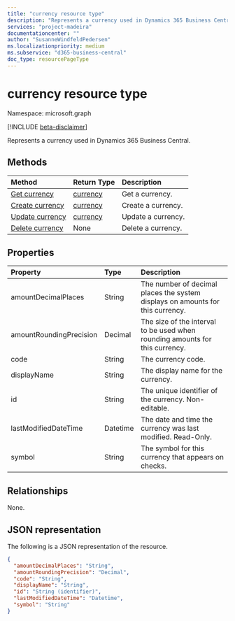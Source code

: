 ```yaml
---
title: "currency resource type"
description: "Represents a currency used in Dynamics 365 Business Central."
services: "project-madeira"
documentationcenter: ""
author: "SusanneWindfeldPedersen"
ms.localizationpriority: medium
ms.subservice: "d365-business-central"
doc_type: resourcePageType
---
```


# currency resource type

Namespace: microsoft.graph

[!INCLUDE [beta-disclaimer](../../includes/beta-disclaimer.md)]

Represents a currency used in Dynamics 365 Business Central.

## Methods
| Method                                                  |Return Type|Description       |
|:--------------------------------------------------------|:----------|:-----------------|
|[Get currency](../api/dynamics-currencies-get.md)      |[currency](dynamics-currencies.md) |Get a currency.   |
|[Create currency](../api/dynamics-create-currencies.md)  |[currency](dynamics-currencies.md) |Create a currency.|
|[Update currency](../api/dynamics-currencies-update.md) |[currency](dynamics-currencies.md) |Update a currency.|
|[Delete currency](../api/dynamics-currencies-delete.md)|None       |Delete a currency.|

## Properties
| Property	            | Type	 |Description                                                   |
|:----------------------|:-------|:-------------------------------------------------------------|
|amountDecimalPlaces    |String  |The number of decimal places the system displays on amounts for this currency.|
|amountRoundingPrecision|Decimal |The size of the interval to be used when rounding amounts for this currency.|
|code                   |String  |The currency code.                                  |
|displayName            |String  |The display name for the currency.                          |
|id                     |String    |The unique identifier of the currency. Non-editable.                  |
|lastModifiedDateTime   |Datetime|The date and time the currency was last modified. Read-Only.       |
|symbol                 |String  |The symbol for this currency that appears on checks.|


## Relationships
None.

## JSON representation

The following is a JSON representation of the resource.

```json
{
  "amountDecimalPlaces": "String",
  "amountRoundingPrecision": "Decimal",
  "code": "String",
  "displayName": "String",
  "id": "String (identifier)",
  "lastModifiedDateTime": "Datetime",
  "symbol": "String"
}
```
